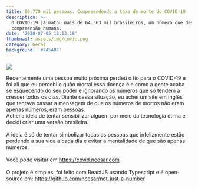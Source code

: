 ```yaml
---
title: 60.770 mil pessoas. Compreendendo a taxa de morte do COVID-19
description: >-
  O COVID-19 já matou mais de 64.363 mil brasileiros, um número que desafia a
  compreensão humana.
date: '2020-07-05 12:13:18'
thumbnail: assets/img/covid.png
category: Geral
background: '#7A5ABF'
---
```

![](assets/img/covid.png)

Recentemente uma pessoa muito próxima perdeu o tio para o COVID-19 e foi ali que eu percebi o quão mortal essa doença é e como a gente acaba se esquecendo do seu poder e ignorando os números que só tendem a crescer todos os dias. Diante dessa situação, eu achei um site em inglês que tentava passar a mensagem de que os números de mortos não eram apenas números, eram pessoas.\
Achei a ideia de tentar sensibilizar alguém por meio da tecnologia ótima e decidi criar uma versão brasileira.\
\
A ideia é só de tentar simbolizar todas as pessoas que infelizmente estão perdendo a sua vida a cada dia e evitar a mentalidade de que são apenas números.\
\
Você pode visitar em <https://covid.ncesar.com>\
\
O projeto é simples, foi feito com ReactJS usando Typescript e é open-source em:[ ](https://lnkd.in/dhrsarM)<https://github.com/ncesar/not-just-a-number>
